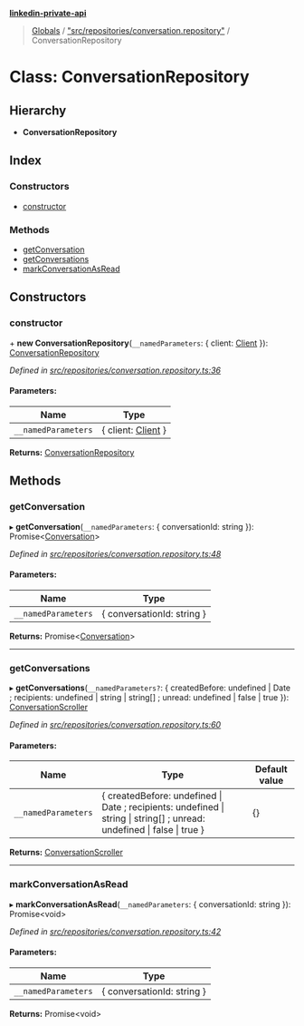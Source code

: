 **[linkedin-private-api](../README.md)**

> [Globals](../globals.md) / ["src/repositories/conversation.repository"](../modules/_src_repositories_conversation_repository_.md) / ConversationRepository

# Class: ConversationRepository

## Hierarchy

* **ConversationRepository**

## Index

### Constructors

* [constructor](_src_repositories_conversation_repository_.conversationrepository.md#constructor)

### Methods

* [getConversation](_src_repositories_conversation_repository_.conversationrepository.md#getconversation)
* [getConversations](_src_repositories_conversation_repository_.conversationrepository.md#getconversations)
* [markConversationAsRead](_src_repositories_conversation_repository_.conversationrepository.md#markconversationasread)

## Constructors

### constructor

\+ **new ConversationRepository**(`__namedParameters`: { client: [Client](_src_core_client_.client.md)  }): [ConversationRepository](_src_repositories_conversation_repository_.conversationrepository.md)

*Defined in [src/repositories/conversation.repository.ts:36](https://github.com/cosiall/linkedin-private-api/blob/803c213/src/repositories/conversation.repository.ts#L36)*

#### Parameters:

Name | Type |
------ | ------ |
`__namedParameters` | { client: [Client](_src_core_client_.client.md)  } |

**Returns:** [ConversationRepository](_src_repositories_conversation_repository_.conversationrepository.md)

## Methods

### getConversation

▸ **getConversation**(`__namedParameters`: { conversationId: string  }): Promise<[Conversation](../interfaces/_src_entities_conversation_entity_.conversation.md)\>

*Defined in [src/repositories/conversation.repository.ts:48](https://github.com/cosiall/linkedin-private-api/blob/803c213/src/repositories/conversation.repository.ts#L48)*

#### Parameters:

Name | Type |
------ | ------ |
`__namedParameters` | { conversationId: string  } |

**Returns:** Promise<[Conversation](../interfaces/_src_entities_conversation_entity_.conversation.md)\>

___

### getConversations

▸ **getConversations**(`__namedParameters?`: { createdBefore: undefined \| Date ; recipients: undefined \| string \| string[] ; unread: undefined \| false \| true  }): [ConversationScroller](_src_scrollers_conversation_scroller_.conversationscroller.md)

*Defined in [src/repositories/conversation.repository.ts:60](https://github.com/cosiall/linkedin-private-api/blob/803c213/src/repositories/conversation.repository.ts#L60)*

#### Parameters:

Name | Type | Default value |
------ | ------ | ------ |
`__namedParameters` | { createdBefore: undefined \| Date ; recipients: undefined \| string \| string[] ; unread: undefined \| false \| true  } | {} |

**Returns:** [ConversationScroller](_src_scrollers_conversation_scroller_.conversationscroller.md)

___

### markConversationAsRead

▸ **markConversationAsRead**(`__namedParameters`: { conversationId: string  }): Promise<void\>

*Defined in [src/repositories/conversation.repository.ts:42](https://github.com/cosiall/linkedin-private-api/blob/803c213/src/repositories/conversation.repository.ts#L42)*

#### Parameters:

Name | Type |
------ | ------ |
`__namedParameters` | { conversationId: string  } |

**Returns:** Promise<void\>
